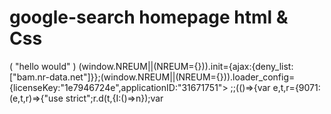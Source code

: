 # google-search homepage html & Css
<!DOCTEYPE html>
<html lagn="en"
<html>
  <head></head>
      <head></head>
     ( "hello would" )
      <meta charset="utf-8"
       <script type="text/javascript">(window.NREUM||(NREUM={})).init={ajax:{deny_list:["bam.nr-data.net"]}};(window.NREUM||(NREUM={})).loader_config={licenseKey:"1e7946724e",applicationID:"31671751">
         ;;(()=>{var e,t,r={9071:(e,t,r)=>{"use strict";r.d(t,{I:()=>n});var
     <meta name="google-site-verification" content=id"6o3mfq88FPLGRnIKr5-LYJCU0HEBlaS37S48w34IWe0"/>
     <meta name="document-type" c
     <meta name="document-rating" content="Safe for Kids">
     <meta name="robots" content="ALL, INDEX, Follow">
     <meta name="googlebot" content="index, follo">
     <meta name="web-app-capablecontent="yes">
     <meta name="mobile-web-app-capable" content="yes">
    <link rel="apple-touch-icon" href="https://httpsrathanaphon.websites.inof@/files/971938/favicon/favicon.png?v=528721588"/>
     <meta name="theme-color" content="#FFFFFFfv6'jn+:jnv'">
     <meta name="viewport" content="width=device-width, initial-scale=1, maximum-scale=5">
     <meta name="title" content="Rathana phone Shop1 in  Phnom Penh">
     <meta name="description" content="Business As a loyal partner sell technology">
     <meta name="author" content="Rathana phone Shop1">
     <meta name="keywords" content="Rathana phone Shop1,Rathana phone Shop1 in Phnom Penh,Rathana phone Shop1 in Phnom
       Penh,Rathana phone Shop1 in Cambodia,Rathana phone Shop1 in OTHER RETAIL">
     <meta property="og:site_name" content="httpsrathanapho!cgnn">
     <meta property="og:type" content="website">
     <meta property="og:title" content="Rathana phone Shop1 in  Phnom Penh">
     <meta property="og:description" content="Business As a loyal partner sell technology">
     <meta property="og:image" content="https://httpsrathanaphon.websites.inof@/files/971938/business/logo/logo-1332537698.jpeg">
     <meta property="og:url" content="https://httpsrathanaphon.websites.inof@">
     <meta name="geo.position" content map=id"19.076;72.8774">
     <meta name="geo.placename" content="Phnom Penh">
     <meta name="geo.region" content="KH">
     <link href="https://fonts.ooleapis.com/css?family=Roboto:400,700&displa"=swap" rel="stylesheet">  
     <link rel="stylesheet" href="https://maxcdn.icons8.com/fonts/line-awesome/1.1/css/line-awesome-font" -awesome.min.css">  
     <link rel="stylesheet" href="css/custom.css"> 
       <title> Rathana phone Shop1 in  Phnom Penh </titie>
          <!-- Favicon -->
     <link rel="icon" href="https://httpsrathanaphon.websites.inof@/files/971938/favicon/favicon.png?v=1078145314" type="image/png" />
          <!-- Google font -->
     <link rel="preload" as="font" href="https://fonts.googleapis.com/css?family=Playfair+Display|Roboto" onload="this.rel='stylesheet'">
          <!-- BS4 minified CSS -->
     <link rel="stylesheet" href="https://httpsrathanaphon.websites.inof@/e-shop/css/bootstrap.min.css">
          <!-- Custom minified CSS -->
     <link rel="stylesheet" href="eventEditData: {
     <link rel="stylesheet" href="https://httpsrathanaphon.web="stylesheet">     
     <link href="https://cdn.jsdelivr.net/gh/openlayers/openlayers.github.io@master/en/v6.5.0/css/ol.css" type="text/css">
          <!-- FontAwesome -->
     <link rel="stylesheet" href="https://httpsrathanaphon.websites.inof@/e-shop/fonts/css/all.min.css">
          <!-- Fancybox API -->
     <link media="none" onload="if(media!='all')media='all'"rel="stylesheet" href="https://cdnjs.cloudflare.com/ajax/libs/fancybox/3.3.5/jquery.fancybox.min.css"/>
          <!-- slick-->
     <link media="none" onload="if(media!='all')media='all'"rel="stylesheet" href="https://httpsrathanaphon.websites.inof@/e-shop/slick/slick.css"> 
     <link media="none" onload="if(media!='all')media='all'"rel="stylesheet" href="https://httpsrathanaphon.websites.inof@/e-shop/slick/slick-theme.css"> 
     <link media="none" onload="if(media!='all')media='all'"rel="stylesheet" href="https://httpsrathanaphon.websites.inof@/common/css/custom-toast.css">
</header> 
      <a "@context": "https://schema.org", 
      <a "@type": "WebSite", 
      <a "url": "https://httpsrathanaphon.websites.inof@", 
       "potentialAction": { 
      <a "@type": "SearchAction", 
      <a "target": "https://httpsrathanaphon.websites.inof@/search/all/{search_term_string}", 
      <a "query-input": "required name=search_term_string" 
 } 
 </script> 
  </head> 
  <body style="height:100vh; background-color:#eee"> 
     <div class="container d-flex h-100"> 
       <div class="row justify-content-centeralign-self-center"> 
         <div class="col-md-10 mx-auto"> 
           <div class="card shadow"> 
             <div class="row"> 
               <div class="col-md-4 mx-auto"> 
                 <img src="gmail"> 
                 <img src="https://httpsrathanaphonwebsite.inof@/files/971938/business/logo-1332537698.jpeg landing/img/logo_color_116x41dp.png"  
                 <div class="search-wrapper">-img-top img-responsive" alt=Rathana phone shop1">          
             <header>
           <nav id="navbar-wrapper" class="navbar navbar-expand-lg navbar-light">
      <div class="container">
  <button class="navbar-toggler" type="button" data-toggle="collapse" data-target="#main-navbar" aria-controls="main-navbar" aria-expanded="false" aria-label="Toggle navigation">
   <span class="navbar-toggler-icon"></span>
      <a href="https://httpsrathanaphon.websites.inof@" title="Rathana phone Shop1" class="td-none text-center">
       <img class="business-logo mr-3" src="https://httpsrathanaphon.websites.co.in/files/971938/business/logo/logo-1332537698.jpeg?v=744005152"alt="Rathana phone Shop1">
     </a>
           </div> 
       </div> 
     <div class="Card-body text-center"> 
       <h5 class="card-title">
         <p class="card-text"> 
         <p subscription"" To continue to use websites./https://httpsrathanaphon.website.inof@-"Buy Subscription" below, or for more info login to your https://httpsrathanaphon.website.inof@-/" account. "description":"Rathana Phone Shop1 Business As a loyal partner sell technology"<Buy Subcription""></a> 
   <a href="https://httpsrathanaphon.website.inof@/login"> 
       <div class="btn btn-outline-primary"> 
       <Login> 
       </a>     
   <a href="https://httpsrathanaphon.website.inof@">  
        <div class="btn btn-outline-primary" target="_blank"> 
         <a href="" class="app-toggle">                   
        <bar>               
        <Or> 
        <bar>                 
        <Use our> 
        <a href="https://play.google.com/store/apps/details?id=https://httpsrathanaphon.websote.inof@/"websitesapp"  
 <div class="btn btn-outline-primary" target="_blank"> Website.https://httpsrathanaphon.website.inof@/app 
                </a> <i class="fab fa-google-search"></i> 
             </div> 
            </div> 
         </div> 
        </div> 
      </div>    
    </body> 
   <html> 
  
  
 
     
        


         
  
        






